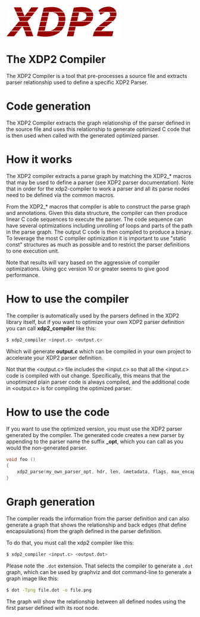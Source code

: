 <img src="images/xdp2.png" alt="XDP2 logo"/>

The XDP2 Compiler
==================

The XDP2 Compiler is a tool that pre-processes a source file and extracts
parser relationship used to define a specific XDP2 Parser.

# Code generation

The XDP2 Compiler extracts the graph relationship of the parser defined in the
source file and uses this relationship to generate optimized C code that is then
used when called with the generated optimized parser.

# How it works

The XDP2 compiler extracts a parse graph by matching the XDP2_* macros
that may be used to define a parser (see XDP2 parser documentation). Note
that in order for the xdp2-compiler to work a parser and all its parse
nodes need to be defined via the common macros.

From the XDP2_* macros that compiler is able to construct the parse graph
and annotations. Given this data structure, the compiler can then produce
linear C code sequences to execute the parser. The code sequence can have
several optimizations including unrolling of loops and parts of the path
in the parse graph. The output C code is then compiled to produce a binary.
To leverage the most C compiler optimization it is important to use "static
const" structures as much as possible and to restrict the parser definitions
to one execution unit.

Note that results will vary based on the aggressive of compiler optimizations.
Using gcc version 10 or greater seems to give good performance.

# How to use the compiler

The compiler is automatically used by the parsers defined in the XDP2 library
itself, but if you want to optimize your own XDP2 parser definition you can
call **xdp2_compiler** like this:

```bash
$ xdp2_compiler <input.c> <output.c>
```

Which will generate **output.c** which can be compiled in your own project to
accelerate your XDP2 parser definition.

Not that the <output.c> file includes the <input.c> so that all the <input.c>
code is compiled with out change. Specifically, this means that the
unoptimized plain parser code is always compiled, and the additional code in
<output.c> is for compiling the optimized parser.

# How to use the code

If you want to use the optimized version, you must use the XDP2 parser
generated by the compiler. The generated code creates a new parser by appending
to the parser name the suffix **_opt**, which you can call as you would the
non-generated parser.

```C
void foo ()
{
    xdp2_parse(my_own_parser_opt, hdr, len, &metadata, flags, max_encaps);
}
```

# Graph generation

The compiler reads the information from the parser definition and can also
generate a graph that shows the relationship and back edges (that define
encapsulations) from the graph defined in the parser definition.

To do that, you must call the xdp2 compiler like this:

```bash
$ xdp2_compiler <input.c> <output.dot>
```

Please note the `.dot` extension. That selects the compiler to generate a `.dot`
graph, which can be used by graphviz and dot command-line to generate a graph
image like this:

```bash
$ dot -Tpng file.dot -o file.png
```

The graph will show the relationship between all defined nodes using the first
parser defined with its root node.
